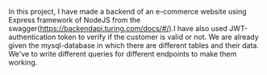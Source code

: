 In this project, I have made a backend of an e-commerce website using Express framework of NodeJS from the swagger(https://backendapi.turing.com/docs/#/).I have also used JWT-authentication token to verify if the customer is valid or not. We are already given the mysql-database in which there are different tables and their data. We've to write different queries for different endpoints to make them working.
